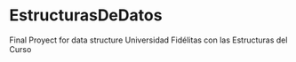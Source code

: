 # EstructurasDeDatos
Final Proyect for data structure
Universidad Fidélitas con las Estructuras del Curso
